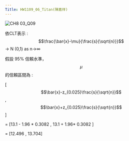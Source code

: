 ```yaml
---
Title: HW1109_06_Titan(陳嘉祥)
---
```


![CH8 03_Q09](https://github.com/user-attachments/assets/183a4216-2f2d-42b1-a83c-7494c5f1a294)

依CLT表示 : $$\frac{\bar{x}-\mu}{\frac{s}{\sqrt{n}}}$$ -> N (0,1) as n→∞ 

假設 95% 信賴水準， $$\mu$$ 的信賴區間為 :  

[ $$\bar{x}-z_{0.025}\frac{s}{\sqrt{n}}$$ , $$\bar{x}+z_{0.025}\frac{s}{\sqrt{n}}$$ ]

= [13.1 - 1.96 * 0.3082 , 13.1 + 1.96* 0.3082 ]

= [12.496 , 13.704]

